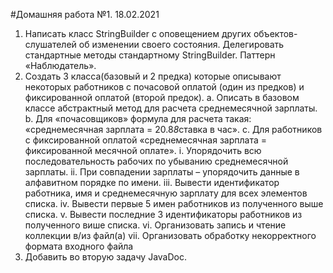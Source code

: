 #Домашняя работа №1. 18.02.2021
1)	Написать класс StringBuilder с оповещением других объектов-слушателей об изменении своего состояния. Делегировать стандартные методы стандартному StringBuilder. Паттерн «Наблюдатель».
2)	Создать 3 класса(базовый и 2 предка) которые описывают некоторых работников с почасовой оплатой (один из предков) и фиксированной оплатой (второй предок).
a.	Описать в базовом классе абстрактный метод для расчета среднемесячной зарплаты.
b.	Для «почасовщиков» формула для расчета такая: «среднемесячная зарплата = 20.8*8*ставка в час».
c.	Для работников с фиксированной оплатой «среднемесячная зарплата = фиксированной месячной оплате».
i.	Упорядочить всю последовательность рабочих по убыванию среднемесячной зарплаты.
ii.	При совпадении зарплаты – упорядочить данные в алфавитном порядке по имени. 
iii.	Вывести идентификатор работника, имя и среднемесячную зарплату для всех элементов списка.
iv.	Вывести первые 5 имен работников из полученного выше списка.
v.	Вывести последние 3 идентификаторы работников из полученного више списка.
vi.	Организовать запись и чтение коллекции в/из файл(а)
vii.	Организовать обработку некорректного формата входного файла
3)	Добавить во вторую задачу JavaDoc.
